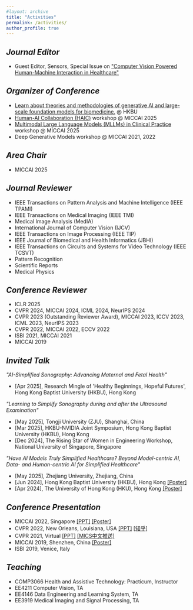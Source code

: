 ```yaml
---
#layout: archive
title: "Activities"
permalink: /activities/
author_profile: true
---
```


## *Journal Editor*
  * Guest Editor, Sensors, Special Issue on <a href="https://www.mdpi.com/journal/sensors/special_issues/KAJ7UPYI91" target="_blank">"Computer Vision Powered Human-Machine Interaction in Healthcare"</a>

## *Organizer of Conference* 
  * <a href="https://projects.croucher.org.hk/advanced-study-institutes/generative-ai-and-large-scale-foundation-models-for-biomedicine?locale=en" target="_blank">Learn about theories and methodologies of generative AI and large-scale foundation models for biomedicine.</a> @ HKBU
  * <a href="https://haic-miccai.github.io/#/" target="_blank">Human-AI Collaboration (HAIC)</a> workshop @ MICCAI 2025
  * <a href="https://clinicalmllms.github.io/" target="_blank">Multimodal Large Language Models (MLLMs) in Clinical Practice</a> workshop @ MICCAI 2025
  * Deep Generative Models workshop @ MICCAI 2021, 2022
<!--   * <a href="https://dgm4miccai.github.io/" target="_blank">Deep Generative Models workshop @ MICCAI 2022</a> -->

## *Area Chair*
  * MICCAI 2025
    
## *Journal Reviewer*
  * IEEE Transactions on Pattern Analysis and Machine Intelligence (IEEE TPAMI)
  * IEEE Transactions on Medical Imaging (IEEE TMI)
  * Medical Image Analysis (MedIA)
  * International Journal of Computer Vision (IJCV)
  * IEEE Transactions on Image Processing (IEEE TIP)
  * IEEE Journal of Biomedical and Health Informatics (JBHI)
  * IEEE Transactions on Circuits and Systems for Video Technology (IEEE TCSVT)
  * Pattern Recognition
  * Scientific Reports
  * Medical Physics

## *Conference Reviewer*
  * ICLR 2025
  * CVPR 2024, MICCAI 2024, ICML 2024, NeurIPS 2024
  * CVPR 2023 (Outstanding Reviewer Award), MICCAI 2023, ICCV 2023, ICML 2023, NeurIPS 2023
  * CVPR 2022, MICCAI 2022, ECCV 2022
  * ISBI 2021, MICCAI 2021
  * MICCAI 2019 

## *Invited Talk*
*"AI-Simplified Sonography: Advancing Maternal and Fetal Health"*
 * [Apr 2025], Research Mingle of 'Healthy Beginnings, Hopeful Futures', Hong Kong Baptist University (HKBU), Hong Kong 

*"Learning to Simplify Sonography during and after the Ultrasound Examination"*
 * [May 2025], Tongji University (ZJU), Shanghai, China
 * [Mar 2025], HKBU-NVIDIA Joint Symposium, Hong Kong Baptist University (HKBU), Hong Kong
 * [Dec 2024], The Rising Star of Women in Engineering Workshop, National University of Singapore, Singapore

 *"Have AI Models Truly Simplified Healthcare? Beyond Model-centric AI, Data- and Human-centric AI for Simplified Healthcare"*
 * [May 2025], Zhejiang University, Zhejiang, China
 * [Jun 2024], Hong Kong Baptist University (HKBU), Hong Kong <a href="https://www.comp.hkbu.edu.hk/v1/file/news/seminar_20240612.pdf" target="_blank">[Poster]</a>
 * [Apr 2024], The University of Hong Kong (HKU), Hong Kong <a href="https://www.eee.hku.hk/events/20240423-2/" target="_blank">[Poster]</a>

## *Conference Presentation*
  * MICCAI 2022, Singapore <a href="MICCAI2022ppt.pdf" target="_blank">[PPT]</a> <a href="MICCAI2022Poster.pdf" target="_blank">[Poster]</a>
  * CVPR 2022, New Orleans, Louisiana, USA <a href="CVPR2022ppt.pdf" target="_blank">[PPT]</a> <a href="https://zhuanlan.zhihu.com/p/475830652" target="_blank">[知乎]</a>
  * CVPR 2021, Virtual <a href="CVPR2021ppt.pdf" target="_blank">[PPT]</a> <a href="https://mp.weixin.qq.com/s/nF9ZLncWlYbcko_gs06ukw" target="_blank">[MICS中文推送]</a>
  * MICCAI 2019, Shenzhen, China <a href="MICCAI2019Poster.pdf" target="_blank">[Poster]</a>
  * ISBI 2019, Venice, Italy

## *Teaching*
  * COMP3066 Health and Assistive Technology: Practicum, Instructor
  * EE4211 Computer Vision, TA	
  * EE4146 Data Engineering and Learning System, TA	
  * EE3919 Medical Imaging and Signal Processing,	TA	
